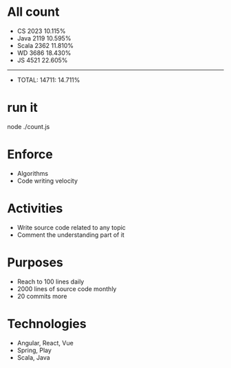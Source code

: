 # All count
- CS   	2023	10.115%
- Java 	2119	10.595%
- Scala	2362	11.810%
- WD   	3686	18.430%
- JS   	4521	22.605%
 ------------------------------------------------
- TOTAL:	14711:	14.711%

# run it
node ./count.js
    
# Enforce
* Algorithms
* Code writing velocity

# Activities
* Write source code related to any topic
* Comment the understanding part of it
    
# Purposes
* Reach to 100 lines daily
* 2000 lines of source code monthly
* 20 commits more

# Technologies
* Angular, React, Vue
* Spring, Play
* Scala, Java
